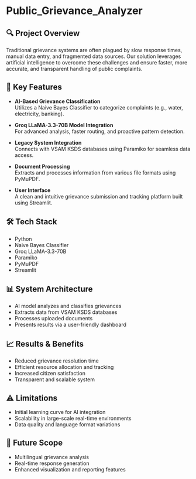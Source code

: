 # Public_Grievance_Analyzer
## 🔍 Project Overview

Traditional grievance systems are often plagued by slow response times, manual data entry, and fragmented data sources. Our solution leverages artificial intelligence to overcome these challenges and ensure faster, more accurate, and transparent handling of public complaints.

## 🧠 Key Features

- **AI-Based Grievance Classification**  
  Utilizes a Naive Bayes Classifier to categorize complaints (e.g., water, electricity, banking).

- **Groq LLaMA-3.3-70B Model Integration**  
  For advanced analysis, faster routing, and proactive pattern detection.

- **Legacy System Integration**  
  Connects with VSAM KSDS databases using Paramiko for seamless data access.

- **Document Processing**  
  Extracts and processes information from various file formats using PyMuPDF.

- **User Interface**  
  A clean and intuitive grievance submission and tracking platform built using Streamlit.

## 🛠️ Tech Stack

- Python  
- Naive Bayes Classifier  
- Groq LLaMA-3.3-70B  
- Paramiko  
- PyMuPDF  
- Streamlit

## 📊 System Architecture

- AI model analyzes and classifies grievances
- Extracts data from VSAM KSDS databases
- Processes uploaded documents
- Presents results via a user-friendly dashboard

## 📈 Results & Benefits

- Reduced grievance resolution time  
- Efficient resource allocation and tracking  
- Increased citizen satisfaction  
- Transparent and scalable system

## ⚠️ Limitations

- Initial learning curve for AI integration  
- Scalability in large-scale real-time environments  
- Data quality and language format variations

## 📌 Future Scope

- Multilingual grievance analysis  
- Real-time response generation  
- Enhanced visualization and reporting features
